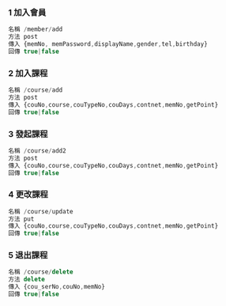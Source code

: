 ### 1 加入會員

```javascript
名稱 /member/add
方法 post
傳入 {memNo, memPassword,displayName,gender,tel,birthday}
回傳 true|false
```
### 2 加入課程
```javascript
名稱 /course/add
方法 post
傳入 {couNo,course,couTypeNo,couDays,contnet,memNo,getPoint}
回傳 true|false
```
### 3 發起課程
```javascript
名稱 /course/add2
方法 post
傳入 {couNo,course,couTypeNo,couDays,contnet,memNo,getPoint}
回傳 true|false
```
### 4 更改課程
```javascript
名稱 /course/update
方法 put
傳入 {couNo,course,couTypeNo,couDays,contnet,memNo,getPoint}
回傳 true|false
```
### 5 退出課程
```javascript
名稱 /course/delete
方法 delete
傳入 {cou_serNo,couNo,memNo}
回傳 true|false
```
